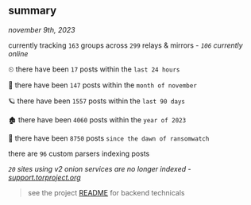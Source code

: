 
## summary
_november 9th, 2023_

currently tracking `163` groups across `299` relays & mirrors - _`106` currently online_

⏲ there have been `17` posts within the `last 24 hours`

🦈 there have been `147` posts within the `month of november`

🪐 there have been `1557` posts within the `last 90 days`

🏚 there have been `4060` posts within the `year of 2023`

🦕 there have been `8750` posts `since the dawn of ransomwatch`

there are `96` custom parsers indexing posts

_`20` sites using v2 onion services are no longer indexed - [support.torproject.org](https://support.torproject.org/onionservices/v2-deprecation/)_

> see the project [README](https://github.com/joshhighet/ransomwatch#ransomwatch--) for backend technicals
